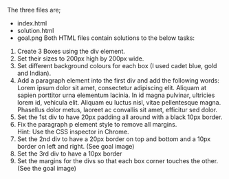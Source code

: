 The three files are;
- index.html
- solution.html
- goal.png
Both HTML files contain solutions to the below tasks:
1. Create 3 Boxes using the div element.
2. Set their sizes to 200px high by 200px wide.
3. Set different background colours for each box (I used cadet blue, gold and Indian).
4. Add a paragraph element into the first div and add the following words:
    Lorem ipsum dolor sit amet, consectetur adipiscing elit. Aliquam at sapien porttitor urna elementum lacinia. In
    id magna pulvinar, ultricies lorem id, vehicula elit. Aliquam eu luctus nisl, vitae pellentesque magna. Phasellus
    dolor metus, laoreet ac convallis sit amet, efficitur sed dolor.
5. Set the 1st div to have 20px padding all around with a black 10px border.
6. Fix the paragraph p element style to remove all margins. <br>
Hint: Use the CSS inspector in Chrome.
7. Set the 2nd div to have a 20px border on top and bottom and a 10px border on left and right. (See goal image)
8. Set the 3rd div to have a 10px border 
9. Set the margins for the divs so that each box corner touches the other. (See the goal image)
